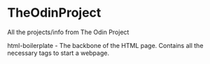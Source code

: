 # TheOdinProject
All the projects/info from The Odin Project

html-boilerplate - The backbone of the HTML page. Contains all the necessary tags to start a webpage.